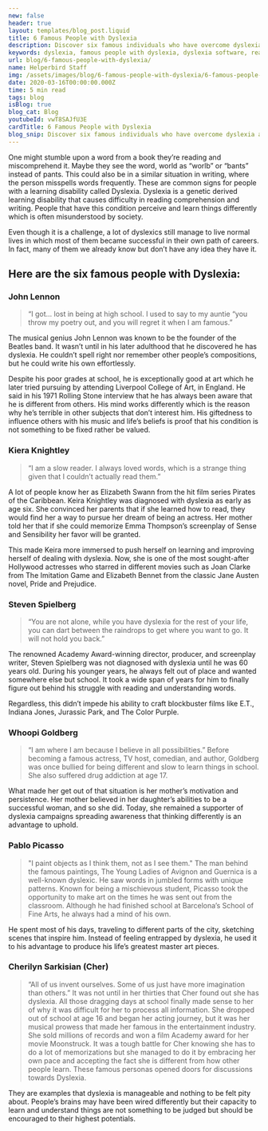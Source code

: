 ```yaml
---
new: false
header: true
layout: templates/blog_post.liquid
title: 6 Famous People with Dyslexia
description: Discover six famous individuals who have overcome dyslexia and achieved success in their respective careers. Learn about their inspiring stories and accomplishments.
keywords: dyslexia, famous people with dyslexia, dyslexia software, reading mode, voice typing, text to speech, dyslexia fonts, accessibility software, Helperbird, Opendyslexic
url: blog/6-famous-people-with-dyslexia/
name: Helperbird Staff
img: /assets/images/blog/6-famous-people-with-dyslexia/6-famous-people-with-dyslexia.png
date: 2020-03-16T00:00:00.000Z
time: 5 min read
tags: blog
isBlog: true
blog_cat: Blog
youtubeId: vwT8SAJfU3E
cardTitle: 6 Famous People with Dyslexia
blog_snip: Discover six famous individuals who have overcome dyslexia and achieved success in their respective careers. Learn about their inspiring stories and accomplishments.
---
```


One might stumble upon a word from a book they’re reading and miscomprehend it. Maybe they see the
word, world as “worlb” or “bants” instead of pants. This could also be in a similar situation in
writing, where the person misspells words frequently. These are common signs for people with a
learning disability called Dyslexia. Dyslexia is a genetic derived learning disability that causes
difficulty in reading comprehension and writing. People that have this condition perceive and learn
things differently which is often misunderstood by society.

Even though it is a challenge, a lot of dyslexics still manage to live normal lives in which most of
them became successful in their own path of careers. In fact, many of them we already know but don’t
have any idea they have it.

## Here are the six famous people with Dyslexia:

### John Lennon

> “I got… lost in being at high school. I used to say to my auntie “you throw my poetry out, and you
> will regret it when I am famous.”

The musical genius John Lennon was known to be the founder of the Beatles band. It wasn’t until in
his later adulthood that he discovered he has dyslexia. He couldn’t spell right nor remember other
people’s compositions, but he could write his own effortlessly.

Despite his poor grades at school, he is exceptionally good at art which he later tried pursuing by
attending Liverpool College of Art, in England. He said in his 1971 Rolling Stone interview that he
has always been aware that he is different from others. His mind works differently which is the
reason why he’s terrible in other subjects that don’t interest him. His giftedness to influence
others with his music and life’s beliefs is proof that his condition is not something to be fixed
rather be valued.

### Kiera Knightley

> “I am a slow reader. I always loved words, which is a strange thing given that I couldn’t actually
> read them.”

A lot of people know her as Elizabeth Swann from the hit film series Pirates of the Caribbean. Keira
Knightley was diagnosed with dyslexia as early as age six. She convinced her parents that if she
learned how to read, they would find her a way to pursue her dream of being an actress. Her mother
told her that if she could memorize Emma Thompson’s screenplay of Sense and Sensibility her favor
will be granted.

This made Keira more immersed to push herself on learning and improving herself of dealing with
dyslexia. Now, she is one of the most sought-after Hollywood actresses who starred in different
movies such as Joan Clarke from The Imitation Game and Elizabeth Bennet from the classic Jane Austen
novel, Pride and Prejudice.

### Steven Spielberg

> “You are not alone, while you have dyslexia for the rest of your life, you can dart between the
> raindrops to get where you want to go. It will not hold you back.”

The renowned Academy Award-winning director, producer, and screenplay writer, Steven Spielberg was
not diagnosed with dyslexia until he was 60 years old. During his younger years, he always felt out
of place and wanted somewhere else but school. It took a wide span of years for him to finally
figure out behind his struggle with reading and understanding words.

Regardless, this didn’t impede his ability to craft blockbuster films like E.T., Indiana Jones,
Jurassic Park, and The Color Purple.

### Whoopi Goldberg

> “I am where I am because I believe in all possibilities.” Before becoming a famous actress, TV
> host, comedian, and author, Goldberg was once bullied for being different and slow to learn things
> in school. She also suffered drug addiction at age 17.

What made her get out of that situation is her mother’s motivation and persistence. Her mother
believed in her daughter’s abilities to be a successful woman, and so she did. Today, she remained a
supporter of dyslexia campaigns spreading awareness that thinking differently is an advantage to
uphold.

### Pablo Picasso

> "I paint objects as I think them, not as I see them." The man behind the famous paintings, The
> Young Ladies of Avignon and Guernica is a well-known dyslexic. He saw words in jumbled forms with
> unique patterns. Known for being a mischievous student, Picasso took the opportunity to make art
> on the times he was sent out from the classroom. Although he had finished school at Barcelona’s
> School of Fine Arts, he always had a mind of his own.

He spent most of his days, traveling to different parts of the city, sketching scenes that inspire
him. Instead of feeling entrapped by dyslexia, he used it to his advantage to produce his life’s
greatest master art pieces.

### Cherilyn Sarkisian (Cher)

> “All of us invent ourselves. Some of us just have more imagination than others.” It was not until
> in her thirties that Cher found out she has dyslexia. All those dragging days at school finally
> made sense to her of why it was difficult for her to process all information. She dropped out of
> school at age 16 and began her acting journey, but it was her musical prowess that made her famous
> in the entertainment industry. She sold millions of records and won a film Academy award for her
> movie Moonstruck. It was a tough battle for Cher knowing she has to do a lot of memorizations but
> she managed to do it by embracing her own pace and accepting the fact she is different from how
> other people learn. These famous personas opened doors for discussions towards Dyslexia.

They are examples that dyslexia is manageable and nothing to be felt pity about. People’s brains may
have been wired differently but their capacity to learn and understand things are not something to
be judged but should be encouraged to their highest potentials.
